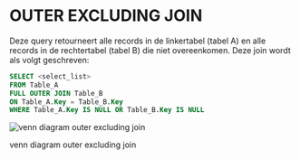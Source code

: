 # OUTER EXCLUDING JOIN

Deze query retourneert alle records in de linkertabel \(tabel A\) en alle records in de rechtertabel \(tabel B\) die niet overeenkomen. Deze join wordt als volgt geschreven:

```sql
SELECT <select_list>
FROM Table_A 
FULL OUTER JOIN Table_B 
ON Table_A.Key = Table_B.Key
WHERE Table_A.Key IS NULL OR Table_B.Key IS NULL
```

![venn diagram outer excluding join](https://modernways.be/myap/it/image/sql/venn%20diagram%20outer%20excluding%20join.png)

venn diagram outer excluding join

